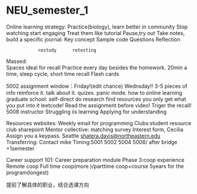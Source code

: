# NEU_semester_1
Online learning strategy:
Practice(biology), learn better in community
Stop watching start engaging
Treat them like tutorial
Pause,try out
Take notes, build a specific journal:
Key concept
Sample code
Questions
Reflection

                restudy      retesting
Massed:      
Spaces                          ideal for recall
Practice every day besides the homework. 
20min a time, sleep cycle, short time recall
Flash cards

5002 assignment window：Friday!(edit chance)   Wednsday!!
3-5 pieces of info
reinforce it. talk about it. quizes. panic mode. how to online learning
graduate school:
self-direct
do research
find resources
you only get what you put into it
leetcode!
Read the assignment before video! Triger the recall!
5008 instructor
Struggling iis learning 
Applying for understanding

Resources websites:
Weekly email for programming
Clubs:student resource club sharepoint
Mentor collective: matching survey
Interest form, Cecilia
Assign you a keypass. Seattle shatera.davis@northeastern.edu
Transferring:
Contact mike
Timing:5001 5002 5004 5008/ after bridge +1semester

Career support 101:
Career preparation module
Phase 3:coop experience
Remote coop 
Full time coop(more )/parttime coop+course
5years for the program(longest)

提前了解具体的职业，结合选课方向

